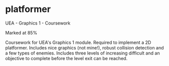 # platformer
UEA - Graphics 1 - Coursework

Marked at 85%

Coursework for UEA's Graphics 1 module. Required to implement a 2D platformer. Includes nice graphics (not mine!), robust collision detection and a few types of enemies. Includes three levels of increasing difficult and an objective to complete before the level exit can be reached.


